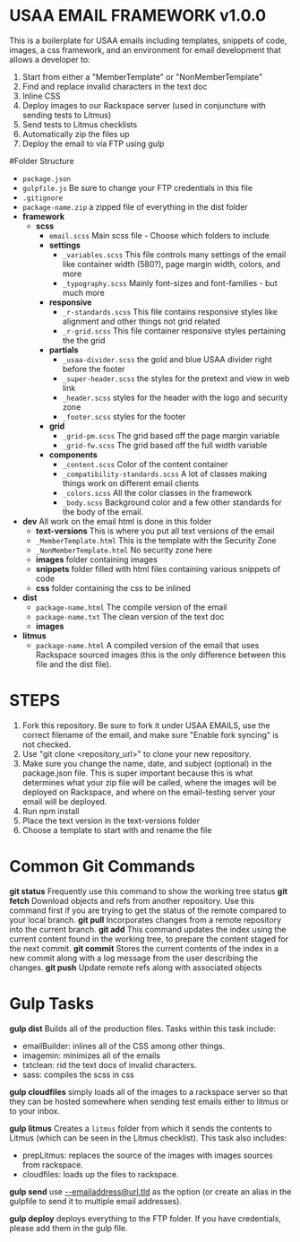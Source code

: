 # USAA EMAIL FRAMEWORK v1.0.0

This is a boilerplate for USAA emails including templates, snippets of code, images, a css framework, and an environment for email development that allows a developer to:

1. Start from either a "MemberTemplate" or "NonMemberTemplate"
2. Find and replace invalid characters in the text doc
3. Inline CSS
4. Deploy images to our Rackspace server (used in conjuncture with sending tests to Litmus)
5. Send tests to Litmus checklists
6. Automatically zip the files up
7. Deploy the email to via FTP using gulp

#Folder Structure

- `package.json`
- `gulpfile.js` Be sure to change your FTP credentials in this file
- `.gitignore`
- `package-name.zip` a zipped file of everything in the dist folder
- **framework** 
	- **scss** 
		- `email.scss` Main scss file - Choose which folders to include
		- **settings**
			- `_variables.scss` This file controls many settings of the email like container width (580?), page margin width, colors, and more
			- `_typography.scss` Mainly font-sizes and font-families - but much more
		- **responsive** 
			- `_r-standards.scss` This file contains responsive styles like alignment and other things not grid related
			- `_r-grid.scss` This file container responsive styles pertaining the the grid
		- **partials**
			- `_usaa-divider.scss` the gold and blue USAA divider right before the footer
			- `_super-header.scss` the styles for the pretext and view in web link
			- `_header.scss` styles for the header with the logo and security zone
			- `_footer.scss` styles for the footer
		- **grid**
			- `_grid-pm.scss` The grid based off the page margin variable
			- `_grid-fw.scss` The grid based off the full width variable
		- **components**
			- `_content.scss` Color of the content container
			- `_compatibility-standards.scss` A lot of classes making things work on different email clients
			- `_colors.scss` All the color classes in the framework
			- `_body.scss` Background color and a few other standards for the body of the email.
- **dev** All work on the email html is done in this folder
	- **text-versions** This is where you put all text versions of the email
	- `_MemberTemplate.html` This is the template with the Security Zone
	- `_NonMemberTemplate.html` No security zone here
	- **images** folder containing images
	- **snippets** folder filled with html files containing various snippets of code
	- **css** folder containing the css to be inlined
- **dist**
	- `package-name.html` The compile version of the email
	- `package-name.txt` The clean version of the text doc
	- **images**
- **litmus**
	- `package-name.html` A compiled version of the email that uses Rackspace sourced images (this is the only difference between this file and the dist file).


# STEPS

1. Fork this repository. Be sure to fork it under USAA EMAILS, use the correct filename of the email, and make sure "Enable fork syncing" is not checked.
2. Use "git clone <repository_url>" to clone your new repository.
3. Make sure you change the name, date, and subject (optional) in the package.json file. This is super important because this is what determines what your zip file will be called, where the images will be deployed on Rackspace, and where on the email-testing server your email will be deployed.
4. Run npm install
5. Place the text version in the text-versions folder
6. Choose a template to start with and rename the file

# Common Git Commands

**git status** Frequently use this command to show the working tree status
**git fetch** Download objects and refs from another repository. Use this command first if you are trying to get the status of the remote compared to your local branch.
**git pull** Incorporates changes from a remote repository into the current branch.
**git add** This command updates the index using the current content found in the working tree, to prepare the content staged for the next commit. 
**git commit** Stores the current contents of the index in a new commit along with a log message from the user describing the changes.
**git push** Update remote refs along with associated objects

# Gulp Tasks

**gulp dist** Builds all of the production files. Tasks within this task include:
 - emailBuilder: inlines all of the CSS among other things.
 - imagemin: minimizes all of the emails
 - txtclean: rid the text docs of invalid characters.
 - sass: compiles the scss in css

**gulp cloudfiles** simply loads all of the images to a rackspace server so that they can be hosted somewhere when sending test emails either to litmus or to your inbox.

**gulp litmus** Creates a `litmus` folder from which it sends the contents to Litmus (which can be seen in the Litmus checklist). This task also includes: 
 - prepLitmus: replaces the source of the images with images sources from rackspace.
 - cloudfiles: loads up the files to rackspace.
 
 **gulp send** use --emailaddress@url.tld as the option (or create an alias in the gulpfile to send it to multiple email addresses).
 
 **gulp deploy** deploys everything to the FTP folder. If you have credentials, please add them in the gulp file.